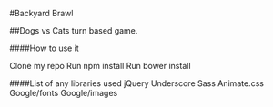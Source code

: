 #Backyard Brawl

##Dogs vs Cats turn based game.

####How to use it

Clone my repo
Run npm install
Run bower install

####List of any libraries used
jQuery
Underscore
Sass
Animate.css
Google/fonts
Google/images
